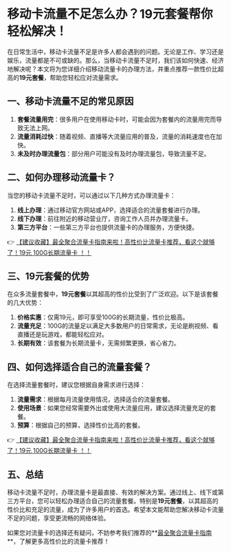 # 移动卡流量不足怎么办？19元套餐帮你轻松解决！

在日常生活中，移动卡流量不足是许多人都会遇到的问题。无论是工作、学习还是娱乐，流量都是不可或缺的。那么，当移动卡流量不足时，我们该如何快速、经济地解决呢？本文将为您详细介绍移动流量卡的办理方法，并重点推荐一款性价比超高的**19元套餐**，帮助您轻松应对流量需求。

## 一、移动卡流量不足的常见原因

1. **套餐流量用完**：很多用户在使用移动卡时，可能会因为套餐内的流量用完而导致无法上网。
2. **流量消耗过快**：随着视频、直播等大流量应用的普及，流量的消耗速度也在加快。
3. **未及时办理流量包**：部分用户可能没有及时办理流量包，导致流量不足。

## 二、如何办理移动流量卡？

当您的移动卡流量不足时，可以通过以下几种方式办理流量卡：

1. **线上办理**：通过移动官方网站或APP，选择适合的流量套餐进行办理。
2. **线下办理**：前往附近的移动营业厅，咨询工作人员并办理流量卡。
3. **第三方平台**：一些第三方平台也提供流量卡的办理服务，方便快捷。

👉 [【建议收藏】最全聚合流量卡指南来啦！高性价比流量卡推荐，看这个就够了！19元 100G长期流量卡 ！！](https://bit.ly/Liuliangka)

## 三、19元套餐的优势

在众多流量套餐中，**19元套餐**以其超高的性价比受到了广泛欢迎。以下是该套餐的几大优势：

1. **价格实惠**：仅需19元，即可享受100G的长期流量，性价比极高。
2. **流量充足**：100G的流量足以满足大多数用户的日常需求，无论是刷视频、看直播还是玩游戏，都能轻松应对。
3. **长期有效**：该套餐为长期流量卡，无需频繁更换，省心省力。

## 四、如何选择适合自己的流量套餐？

在选择流量套餐时，建议您根据自身需求进行选择：

1. **流量需求**：根据每月流量使用情况，选择适合的流量套餐。
2. **使用场景**：如果您经常需要外出或使用大流量应用，建议选择流量充足的套餐。
3. **预算**：根据自己的预算，选择性价比高的套餐。

👉 [【建议收藏】最全聚合流量卡指南来啦！高性价比流量卡推荐，看这个就够了！19元 100G长期流量卡 ！！](https://bit.ly/Liuliangka)

## 五、总结

移动卡流量不足时，办理流量卡是最直接、有效的解决方案。通过线上、线下或第三方平台，您可以轻松办理适合自己的流量套餐。特别是**19元套餐**，以其超高的性价比和充足的流量，成为了许多用户的首选。希望本文能帮助您解决移动卡流量不足的问题，享受更流畅的网络体验。

如果您对流量卡的选择还有疑问，不妨参考我们推荐的**[最全聚合流量卡指南](https://bit.ly/Liuliangka)**，了解更多高性价比的流量卡推荐！